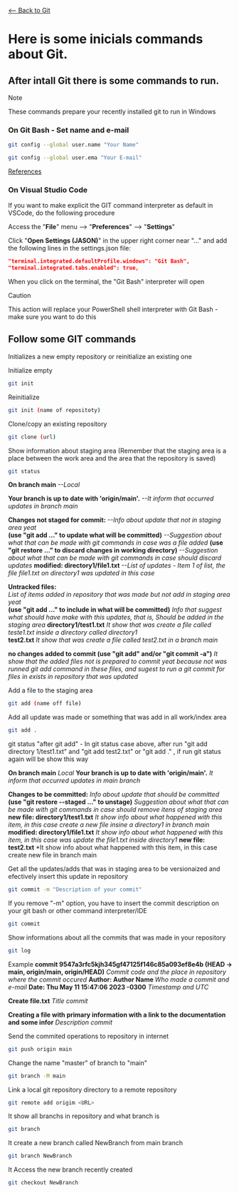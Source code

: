 [<-- Back to Git](https://github.com/mtemporim/Git-And-Github/tree/main/Git)


# Here is some inicials commands about Git.

## After intall Git there is some commands to run.  

>[!NOTE]
>
>These commands prepare your recently installed git to run in Windows


### On Git Bash - Set name and e-mail 

```bash
git config --global user.name "Your Name"
```
```bash
git config --global user.ema "Your E-mail"
```
[References](https://docs.github.com/en/get-started/getting-started-with-git/setting-your-username-in-git)


### On Visual Studio Code

If you want to make explicit the GIT command interpreter as default in VSCode, do the following procedure

Access the "**File**" menu 
--> "**Preferences**" 
--> "**Settings**"

Click "**Open Settings (JASON)**" in the upper right corner near "..." and add the following lines in the settings.json file:

```json
"terminal.integrated.defaultProfile.windows": "Git Bash",
"terminal.integrated.tabs.enabled": true,
```

When you click on the terminal, the "Git Bash" interpreter will open

>[!CAUTION]
>
>This action will replace your PowerShell shell interpreter with Git Bash - make sure you want to do this


## Follow some GIT commands 

Initializes a new empty repository or reinitialize an existing one

Initialize empty
```bash
git init 
```
Reinitialize
```bash
git init (name of repositoty) 
```

Clone/copy an existing repository
```bash
git clone (url)
```

Show information about staging area (Remember that the staging area is a place between the work area and the area that the repository is saved)
```bash
git status 
```
**On branch main**     *--Local* 

**Your branch is up to date with 'origin/main'.**     *--It inform that occurred updates in branch main*

**Changes not staged for commit:**     *--Info about update that not in staging area yeat*  
  **(use "git add <file>..." to update what will be committed)**     *--Suggestion about what that can be made with git commands in case was a file added* 
  **(use "git restore <file>..." to discard changes in working directory)**     *--Suggestion about what that can be made with git commands in case should discard updates*
      **modified:   directory1/file1.txt**     *--List of updates - Item 1 of list, the file file1.txt on directory1 was updated in this case* 

**Untracked files:**                                                         
*List of items added in repository that was made but not add in staging area yeat*   
  **(use "git add <file>..." to include in what will be committed)**
  *Info that suggest what should have make with this updates, that is, Should be added in the staging area*
        **directory1/test1.txt**
        *It show that was create a file called teste1.txt inside a directory called directory1*   
        **test2.txt**
        *It show that was create a file called test2.txt in a branch main*

**no changes added to commit (use "git add" and/or "git commit -a")**
*It show that the added files not is prepared to commit yeat because not was runned git add command in these files, and sugest to run a git commit for files in exists in repository that was updated*


Add a file to the staging area
```bash
git add (name off file)
```
Add all update was made or something that was add in all work/index area 
```bash
git add .
```

git status "after git add" - In git status case above, after run "git add directory 1/test1.txt" and "git add test2.txt" or "git add ." , if run git status again will be show this way

**On branch main**
*Local* 
**Your branch is up to date with 'origin/main'.**
*It inform that occurred updates in main branch* 

**Changes to be committed:**
*Info about update that should be committed*
  **(use "git restore --staged <file>..." to unstage)**
  *Suggestion about what that can be made with git commands in case should remove itens of staging area*
        **new file:   directory1/test1.txt**
        *It show info about what happened with this item, in this case create a new file insine a directory1 in branch main*
        **modified:   directory1/file1.txt**
        *It show info about what happened with this item, in this case was update the file1.txt inside directory1*
        **new file:   test2.txt**
        *It show info about what happened with this item, in this case create new file in branch main


Get all the updates/adds that was in staging area to be versionaized and efectively insert this update in repository
```bash
git commit -m "Description of your commit"
```
If you remove "-m" option, you have to insert the commit description on your git bash or other command interpreter/IDE 
```bash
git commit
```

Show informations about all the commits that was made in your repository 
```bash
git log
```
Example
**commit 9547a3rfc5kjh345gf47125f146c85a093ef8e4b (HEAD -> main, origin/main, origin/HEAD)**
*Commit code and the place in repository where the commit occured*
**Author: Author Name  <e-mail Author>**
*Who made a commit and e-mail*
**Date:   Thu May 11 15:47:06 2023 -0300**
*Timestamp and UTC*

   **Create file.txt**
   *Title commit*

   **Creating a file with primary information with a link to the documentation and some infor** 
   *Description commit* 

Send the commited operations to repository in internet 
```bash
git push origin main
```
Change the name "master" of branch to "main" 
```bash
git branch -M main
```
Link a local git repository directory to a remote repository
```bash
git remote add origim <URL>
```
It show all branchs in repository and what branch is 
```bash
git branch
```
It create a new branch called NewBranch from main branch 
```bash
git branch NewBranch
```

It Access the new branch recently created 
```bash
git checkout NewBranch
```
